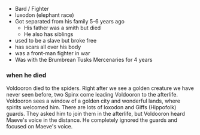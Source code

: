 * Bard / Fighter
* luxodon (elephant race)
* Got separated from his family 5-6 years ago
	* His father was a smith but died
	* He also has siblings
* used to be a slave but broke free
* has scars all over his body
* was a front-man fighter in war
* Was with the Brumbrean Tusks Mercenaries for 4 years

### when he died
Voldooron died to the spiders. Right after we see a golden creature we have never seen before, two Spinx come leading Voldooron to the afterlife. Voldooron sees a window of a golden city and wonderful lands, where spirits welcomed him. There are lots of loxodon and Giffs (Hippofolk) guards. They asked him to join them in the afterlife, but Voldooron heard Maeve's voice in the distance. He completely ignored the guards and focused on Maeve's voice.